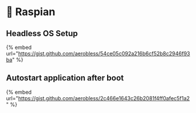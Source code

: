 # 🐧 Raspian

## Headless OS Setup

{% embed url="https://gist.github.com/aerobless/54ce05c092a216b6cf52b8c2946f93ba" %}

## Autostart application after boot

{% embed url="https://gist.github.com/aerobless/2c466e1643c26b2081f4ff0afec5f1a2" %}
